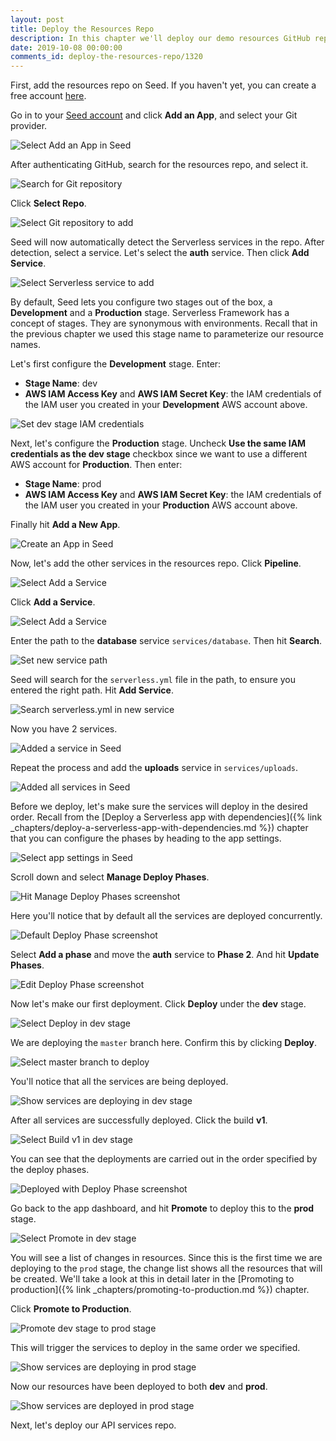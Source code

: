 ```yaml
---
layout: post
title: Deploy the Resources Repo
description: In this chapter we'll deploy our demo resources GitHub repo of our Serverless app to multiple AWS environments. We'll be using Seed to manage our deployments and environments.
date: 2019-10-08 00:00:00
comments_id: deploy-the-resources-repo/1320
---
```


First, add the resources repo on Seed. If you haven't yet, you can create a free account [here](https://console.seed.run/signup).

Go in to your [Seed account](https://console.seed.run) and click **Add an App**, and select your Git provider.

![Select Add an App in Seed](/assets/best-practices/deploy-resources-repo-to-seed/select-add-an-app-in-seed.png)

After authenticating GitHub, search for the resources repo, and select it.

![Search for Git repository](/assets/best-practices/deploy-resources-repo-to-seed/search-for-git-repository.png)

Click **Select Repo**.

![Select Git repository to add](/assets/best-practices/deploy-resources-repo-to-seed/select-git-repository-to-add.png)

Seed will now automatically detect the Serverless services in the repo. After detection, select a service. Let's select the **auth** service. Then click **Add Service**.

![Select Serverless service to add](/assets/best-practices/deploy-resources-repo-to-seed/select-serverless-service-to-add.png)

By default, Seed lets you configure two stages out of the box, a **Development** and a **Production** stage. Serverless Framework has a concept of stages. They are synonymous with environments. Recall that in the previous chapter we used this stage name to parameterize our resource names.

Let's first configure the **Development** stage. Enter:
- **Stage Name**: dev
- **AWS IAM Access Key** and **AWS IAM Secret Key**: the IAM credentials of the IAM user you created in your **Development** AWS account above.

![Set dev stage IAM credentials](/assets/best-practices/deploy-resources-repo-to-seed/set-dev-stage-iam-credentials.png)

Next, let's configure the **Production** stage. Uncheck **Use the same IAM credentials as the dev stage** checkbox since we want to use a different AWS account for **Production**. Then enter:
- **Stage Name**: prod
- **AWS IAM Access Key** and **AWS IAM Secret Key**: the IAM credentials of the IAM user you created in your **Production** AWS account above.

Finally hit **Add a New App**.

![Create an App in Seed](/assets/best-practices/deploy-resources-repo-to-seed/create-an-app-in-seed.png)

Now, let's add the other services in the resources repo. Click **Pipeline**.

![Select Add a Service](/assets/best-practices/deploy-resources-repo-to-seed/select-pipeline.png)

Click **Add a Service**.

![Select Add a Service](/assets/best-practices/deploy-resources-repo-to-seed/select-add-a-service.png)

Enter the path to the **database** service `services/database`. Then hit **Search**.

![Set new service path](/assets/best-practices/deploy-resources-repo-to-seed/set-new-service-path.png)

Seed will search for the `serverless.yml` file in the path, to ensure you entered the right path. Hit **Add Service**.

![Search serverless.yml in new service](/assets/best-practices/deploy-resources-repo-to-seed/search-serverless.yml-in-new-service.png)

Now you have 2 services.

![Added a service in Seed](/assets/best-practices/deploy-resources-repo-to-seed/added-a-service-in-seed.png)

Repeat the process and add the **uploads** service in `services/uploads`.

![Added all services in Seed](/assets/best-practices/deploy-resources-repo-to-seed/added-all-services-in-seed.png)

Before we deploy, let's make sure the services will deploy in the desired order. Recall from the [Deploy a Serverless app with dependencies]({% link _chapters/deploy-a-serverless-app-with-dependencies.md %}) chapter that you can configure the phases by heading to the app settings.

![Select app settings in Seed](/assets/best-practices/deploy-resources-repo-to-seed/select-app-settings-in-seed.png)

Scroll down and select **Manage Deploy Phases**.

![Hit Manage Deploy Phases screenshot](/assets/best-practices/deploy-resources-repo-to-seed/hit-manage-deploy-phases-screenshot.png)

Here you'll notice that by default all the services are deployed concurrently.

![Default Deploy Phase screenshot](/assets/best-practices/deploy-resources-repo-to-seed/default-deploy-phase-screenshot.png)

Select **Add a phase** and move the **auth** service to **Phase 2**. And hit **Update Phases**.

![Edit Deploy Phase screenshot](/assets/best-practices/deploy-resources-repo-to-seed/edit-deploy-phase-screenshot.png)

Now let's make our first deployment. Click **Deploy** under the **dev** stage.

![Select Deploy in dev stage](/assets/best-practices/deploy-resources-repo-to-seed/select-deploy-in-dev-stage.png)

We are deploying the `master` branch here. Confirm this by clicking **Deploy**.

![Select master branch to deploy](/assets/best-practices/deploy-resources-repo-to-seed/select-master-branch-to-deploy.png)

You'll notice that all the services are being deployed.

![Show services are deploying in dev stage](/assets/best-practices/deploy-resources-repo-to-seed/show-services-are-deploying-in-dev-stage.png)

After all services are successfully deployed. Click the build **v1**.

![Select Build v1 in dev stage](/assets/best-practices/deploy-resources-repo-to-seed/select-build-v1-in-dev-stage.png)

You can see that the deployments are carried out in the order specified by the deploy phases.

![Deployed with Deploy Phase screenshot](/assets/best-practices/deploy-resources-repo-to-seed/deployed-with-deploy-phase-screenshot.png)

Go back to the app dashboard, and hit **Promote** to deploy this to the **prod** stage.

![Select Promote in dev stage](/assets/best-practices/deploy-resources-repo-to-seed/select-promote-in-dev-stage.png)

You will see a list of changes in resources. Since this is the first time we are deploying to the `prod` stage, the change list shows all the resources that will be created. We'll take a look at this in detail later in the [Promoting to production]({% link _chapters/promoting-to-production.md %}) chapter.

Click **Promote to Production**.

![Promote dev stage to prod stage](/assets/best-practices/deploy-resources-repo-to-seed/promote-dev-stage-to-prod-stage.png)

This will trigger the services to deploy in the same order we specified.

![Show services are deploying in prod stage](/assets/best-practices/deploy-resources-repo-to-seed/show-services-are-deploying-in-prod-stage.png)

Now our resources have been deployed to both **dev** and **prod**.

![Show services are deployed in prod stage](/assets/best-practices/deploy-resources-repo-to-seed/show-services-are-deployed-in-prod-stage.png)

Next, let's deploy our API services repo.
